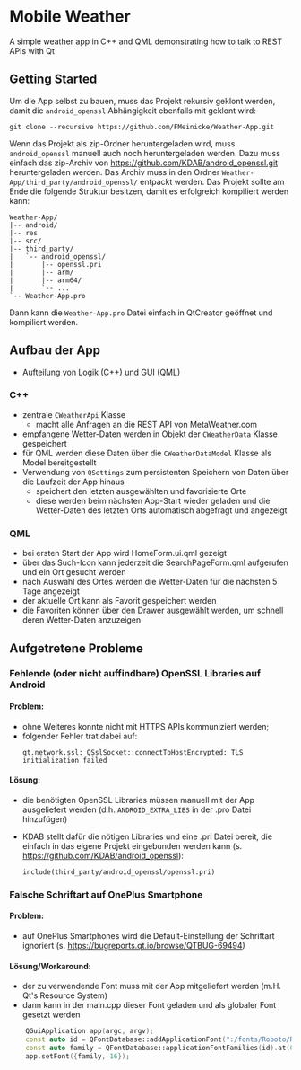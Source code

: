 # Mobile Weather
A simple weather app in C++ and QML demonstrating how to talk to REST APIs with Qt

## Getting Started
Um die App selbst zu bauen, muss das Projekt rekursiv geklont werden, damit die `android_openssl` Abhängigkeit ebenfalls mit geklont wird:
```shell
git clone --recursive https://github.com/FMeinicke/Weather-App.git
```

Wenn das Projekt als zip-Ordner heruntergeladen wird, muss `android_openssl` manuell auch noch heruntergeladen werden. Dazu muss einfach das zip-Archiv von https://github.com/KDAB/android_openssl.git heruntergeladen werden. Das Archiv muss in den Ordner `Weather-App/third_party/android_openssl/` entpackt werden. Das Projekt sollte am Ende die folgende Struktur besitzen, damit es erfolgreich kompiliert werden kann:
```
Weather-App/
|-- android/
|-- res
|-- src/
|-- third_party/
|   `-- android_openssl/
|       |-- openssl.pri
|       |-- arm/
|       |-- arm64/
|       `-- ...
`-- Weather-App.pro
```

Dann kann die `Weather-App.pro` Datei einfach in QtCreator geöffnet und kompiliert werden.

## Aufbau der App
- Aufteilung von Logik (C++) und GUI (QML)
### C++
- zentrale `CWeatherApi` Klasse
  - macht alle Anfragen an die REST API von MetaWeather.com
- empfangene Wetter-Daten werden in Objekt der `CWeatherData` Klasse gespeichert
- für QML werden diese Daten über die `CWeatherDataModel` Klasse als Model bereitgestellt
- Verwendung von `QSettings` zum persistenten Speichern von Daten über die Laufzeit der App hinaus
  - speichert den letzten ausgewählten und favorisierte Orte
  - diese werden beim nächsten App-Start wieder geladen und die Wetter-Daten des letzten Orts automatisch abgefragt und angezeigt

### QML
- bei ersten Start der App wird HomeForm.ui.qml gezeigt
- über das Such-Icon kann jederzeit die SearchPageForm.qml aufgerufen und ein Ort gesucht werden
- nach Auswahl des Ortes werden die Wetter-Daten für die nächsten 5 Tage angezeigt
- der aktuelle Ort kann als Favorit gespeichert werden
- die Favoriten können über den Drawer ausgewählt werden, um schnell deren Wetter-Daten anzuzeigen

## Aufgetretene Probleme
### Fehlende (oder nicht auffindbare) OpenSSL Libraries auf Android
#### Problem:
- ohne Weiteres konnte nicht mit HTTPS APIs kommuniziert werden; 
- folgender Fehler trat dabei auf:
    ```
    qt.network.ssl: QSslSocket::connectToHostEncrypted: TLS initialization failed
    ```

#### Lösung:
- die benötigten OpenSSL Libraries müssen manuell mit der App ausgeliefert werden (d.h. `ANDROID_EXTRA_LIBS` in der .pro Datei hinzufügen)
- KDAB stellt dafür die nötigen Libraries und eine .pri Datei bereit, die einfach in das eigene Projekt eingebunden werden kann (s. https://github.com/KDAB/android_openssl):

    ```qmake
    include(third_party/android_openssl/openssl.pri)
    ```

### Falsche Schriftart auf OnePlus Smartphone
#### Problem:
- auf OnePlus Smartphones wird die Default-Einstellung der Schriftart ignoriert (s. https://bugreports.qt.io/browse/QTBUG-69494)

#### Lösung/Workaround:
- der zu verwendende Font muss mit der App mitgeliefert werden (m.H. Qt's Resource System)
- dann kann in der main.cpp dieser Font geladen und als globaler Font gesetzt werden
```cpp
    QGuiApplication app(argc, argv);
    const auto id = QFontDatabase::addApplicationFont(":/fonts/Roboto/Roboto-Regular.ttf");
    const auto family = QFontDatabase::applicationFontFamilies(id).at(0);
    app.setFont({family, 16});
```
